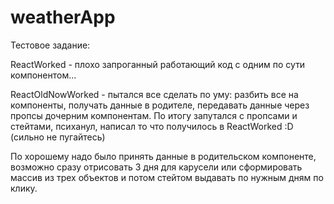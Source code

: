 # weatherApp
Тестовое задание:

ReactWorked - плохо запроганный работающий код с одним по сути компонентом...

ReactOldNowWorked - пытался все сделать по уму: разбить все на компоненты, получать данные в родителе, передавать данные через пропсы дочерним компонентам. По итогу запутался с пропсами и стейтами, психанул, написал то что получилось в ReactWorked :D (сильно не пугайтесь)

По хорошему надо было принять данные в родительском компоненте, возможно сразу отрисовать 3 дня для карусели или сформировать массив из трех объектов и потом стейтом выдавать по нужным дням по клику. 
